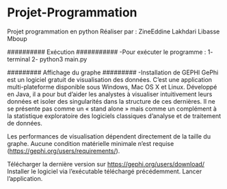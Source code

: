 # Projet-Programmation
Projet programmation en python
Réaliser par : ZineEddine Lakhdari
               Libasse Mboup

########## Exécution ###########
-Pour exécuter le programme :
  1- terminal 
  2- python3 main.py 

######### Affichage du graphe #########
-Installation de GEPHI
GePhi est un logiciel gratuit de visualisation des données. C’est une application multi-plateforme disponible sous Windows, Mac OS X et Linux. Développé en Java, il a pour but d’aider les analystes à visualiser intuitivement leurs données et isoler des singularités dans la structure de ces dernières. Il ne se présente pas comme un « stand alone » mais comme un complément à la statistique exploratoire des logiciels classiques d’analyse et de traitement de données.

Les performances de visualisation dépendent directement de la taille du graphe. Aucune condition matérielle minimale n’est requise (https://gephi.org/users/requirements/).

Télécharger la dernière version sur https://gephi.org/users/download/
Installer le logiciel via l’exécutable téléchargé précédemment.
Lancer l’application.
